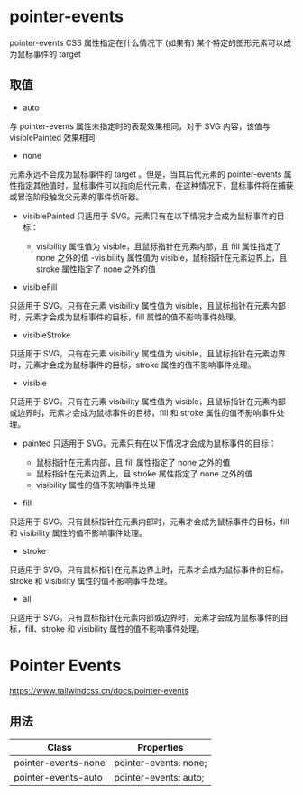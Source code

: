 # pointer-events

pointer-events CSS 属性指定在什么情况下 (如果有) 某个特定的图形元素可以成为鼠标事件的 target

## 取值

- auto

与 pointer-events 属性未指定时的表现效果相同，对于 SVG 内容，该值与 visiblePainted 效果相同

- none

元素永远不会成为鼠标事件的 target 。但是，当其后代元素的 pointer-events 属性指定其他值时，鼠标事件可以指向后代元素，在这种情况下，鼠标事件将在捕获或冒泡阶段触发父元素的事件侦听器。

- visiblePainted 只适用于 SVG。元素只有在以下情况才会成为鼠标事件的目标：

  - visibility 属性值为 visible，且鼠标指针在元素内部，且 fill 属性指定了 none 之外的值
  -visibility 属性值为 visible，鼠标指针在元素边界上，且 stroke 属性指定了 none 之外的值

- visibleFill

只适用于 SVG。只有在元素 visibility 属性值为 visible，且鼠标指针在元素内部时，元素才会成为鼠标事件的目标，fill 属性的值不影响事件处理。

- visibleStroke

只适用于 SVG。只有在元素 visibility 属性值为 visible，且鼠标指针在元素边界时，元素才会成为鼠标事件的目标，stroke 属性的值不影响事件处理。

- visible

只适用于 SVG。只有在元素 visibility 属性值为 visible，且鼠标指针在元素内部或边界时，元素才会成为鼠标事件的目标，fill 和 stroke 属性的值不影响事件处理。

- painted 只适用于 SVG。元素只有在以下情况才会成为鼠标事件的目标：
  - 鼠标指针在元素内部，且 fill 属性指定了 none 之外的值
  - 鼠标指针在元素边界上，且 stroke 属性指定了 none 之外的值
  - visibility 属性的值不影响事件处理

- fill

只适用于 SVG。只有鼠标指针在元素内部时，元素才会成为鼠标事件的目标，fill 和 visibility 属性的值不影响事件处理。

- stroke

只适用于 SVG。只有鼠标指针在元素边界上时，元素才会成为鼠标事件的目标，stroke 和 visibility 属性的值不影响事件处理。

- all

只适用于 SVG。只有鼠标指针在元素内部或边界时，元素才会成为鼠标事件的目标，fill、stroke 和 visibility 属性的值不影响事件处理。

# Pointer Events

<https://www.tailwindcss.cn/docs/pointer-events>

## 用法

| Class               | Properties            |
| ------------------- | --------------------- |
| pointer-events-none | pointer-events: none; |
| pointer-events-auto | pointer-events: auto; |
